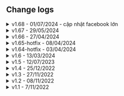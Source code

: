 ## Change logs

<details>
  <summary>v1.68 - 01/07/2024 - cập nhật facebook lớn</summary>

- Cập nhật + Tối ưu logic
- Tool mới cho facebook
  - [Facebook all in one](https://github.com/Useful-Scripts-Extension/facebook-all-in-one)
  - Chặn 'đã xem' story facebook [source](/scripts/fb_blockSeenStory.js)
  - Dừng dòng thời gian facebook [source](/scripts/fb_stopNewFeed.js)
  - Hiện tổng lượt thích post fb [source](/scripts/fb_getPostReactionCount.js)
  - Thêm nhiều phím tắt fb: sự kiện, sinh nhật, video đã xem, khôi phục tài khoản
- Chụp ảnh màn hình web (bypass các web chặn chụp như netflix) [source](/scripts/screenshotVisiblePage.js)
- Fix font vietnam cho medium [source](/scripts/medium_fixVietnameseFont.js)
- Xem trước ảnh khi hover chuột qua link [source](/scripts/showImageOnHoverLink.js)
- Fix install on chrome linus
- Tool cho github
  - Xem demo file html [source](/scripts/github_HTMLPreview.js)
  - Xem trang github pages [source](/scripts/github_openRepoPages.js)

</details>

<details>
  <summary>v1.67 - 29/05/2024</summary>

### CHỨC NĂNG MỚI

- Cập nhật cấu trúc file script [template](/templates/full.js):
  - Bây giờ mỗi chức năng như 1 extension con. Có đủ đồ chơi cho dev lựa chọn (popup,content,page,background,event,...)
  - Mở rộng khả năng hoạt động của các script.

- Giao diện cài đặt
  - **Chọn ngôn ngữ**: anh / việt
  - **Chọn chủ đề**: sáng / tối hoặc `custom (chủ đề được cộng đồng đóng góp)`
  - **Cuộn chuột siêu mượt**: mượt như sunsilk
  - **Sao lưu / Khôi phục dữ liệu**: Sử dụng khi cập nhật phiên bản mới, cần đưa cài đặt cũ sang.
  - **Đặt lại dữ liệu**: Như cài mới luôn

- Tab Tự động > Tiện ích
  - **Thời gian lướt web**: thống kê thời gian lướt web của bạn. [source](/scripts/web_timer.js)
  - **Tự động khoá trang web**: khoá trang web bất kỳ, cần mật khẩu để mở khoá. [source](/scripts/auto_lockWebsite.js)
  - **Cuộn chuột siêu mượt**: Giúp scroll trang web mượt hơn, tin mình đi dùng sướng lắm [source](/scripts/smoothScroll.js)
  - **Xoá theo dõi trong url**: Xoá các tham số theo dõi trong link, chặn theo dõi từ facebook, google, tiktok, ... [source](/scripts/remove_tracking_in_url.js)
  - **Không tắt trình duyệt khi tắt tab cuối**: Đúng như tên gọi [source](/scripts/prevent_closeBrowser_lastTab.js)
  - **Chống lừa đảo**: Cảnh báo khi truy cập website giả mạo + Tính toán độ an toàn website [source](/scripts/chongLuaDao.js)
  - **Tạo tin nhắn tàng hình**: Tàng hình xong copy gửi bằng facebook, discord, chat ... người nhận cần dùng chức năng này để giải mã. [source](/scripts/createInvisibleText.js)

- Tab Facebook:
  - **Tìm mọi bài viết của bạn bè**: Post trong group/page khác cũng thấy luôn nhé. [source](/scripts/fb_searchPostsForOther.js)

- Tab Instagram:
  - **Tải tất cả following/follower**: xem người khác đnag follow ai, được ai follow trên instagram. [source](/scripts/insta_getFollowForOther.js)

- Tab Tải xuống:
  - **Tải Studocu**: tự động click khi dùng dlstudocu [source](/scripts/studocu_downs.js)

### SỬA CHỨC NĂNG CŨ

- Tab Youtube:
  - **Hiện lượt không thích**: Tự động hiện số lượt không thích ngay nút dislike luôn nhé. [source](/scripts/youtube_viewDislikes.js)

- Tab Mở khoá:
  - **Cho phép sao chép/chuột phải**: Hướng tiếp cận mới, giảm lỗi và bật/tắt dễ dàng. [source](/scripts/simpleAllowCopy.js)

- Tab Giao diện:
  - **Hiển thị FPS 2**: Sử dụng debugger => hỗ trợ mọi trang web. [source](/scripts/showFps_v2.js)
  - **Xoá mọi màu/style/ảnh trong trang web**: Hỗ trợ undo, tắt/mở dễ dàng không cần tải lại trang. [color](/scripts/removeColours.js), [style](/scripts/removeStylesheet.js), [img](/scripts/removeImages.js)
  - **Hiệu ứng tuyết rơi mới**: Đẹp hơn bản cũ nhiều [source](/scripts/letItSnow.js)

### XOÁ CHỨC NĂNG

- **Remove web limit**
- **Fb tin nhắn tàng hình**
- **Xem thông tin trình duyệt**
- **Xem mã nguồn của phần bôi đen**

</details>

<details>
  <summary>v1.66 - 27/04/2024</summary>

### CHỨC NĂNG MỚI

- Tự động tìm và xem ảnh lớn nhất (hỗ trợ gần 100 trang web) [source](/scripts/magnify_image.js)

- Phóng to bất kỳ ảnh nào trong bất kỳ trang web nào Kết hợp tự động tìm ảnh lớn nhất để xem. [source](/scripts/auto_redirectLargestImageSrc.js)

- Picture-in-picture toàn trang web (thay vì chỉ video) [source](/scripts/pip_fullWebsite.js)

- Hack duck race [source](/scripts/duckRace_cheat.js), wheel of names [source](/scripts/wheelOfNames_hack.js)

- Copy file google sheet không cho phép tải [source](/scripts/ggdrive_copySheetText.js)

- Tải file google docs không cho phép tải [source](/scripts/ggdrive_downloadDoc.js)

- Chặn "đã xem" trong instagram story [source](/scripts/insta_anonymousStoryViewer.js)

- remove web limit => cho phép copy, chuột phải trong mọi trang web [source](/scripts/removeWebLimit.js)

- bypass limit similarweb.com [source](/scripts/similarWeb_bypassLimit.js)

### SỬA CHỨC NĂNG CŨ

- Fix Tải hàng loạt tiktok [source](/scripts/tiktok_batchDownload.js)

- Fix tải video tiktok đang xem [source](/scripts/tiktok_downloadWatchingVideo.js)

- Xuất bookmarks ra file json [source](/scripts/bookmark_exporter.js)

- Tối ưu downDetector - thống kê sự cố web [source](/scripts/downDetector.js)

- Tối ưu "Lấy tất cả fb uid trong trang fb tìm kiếm" -> nhanh hơn 1000 lần [source](/scripts/fb_getAllUidFromFbSearch.js)

- Fix "Lấy tất cả member uid từ group fb" [source](/scripts/fb_getAllUidOfGroupMembers.js)

- Fix "Xem ai đang nhắn tin cho bạn" -> chỉ dùng được cho cuộc trò chuyện không mã hoá [source](/scripts/fb_whoIsTyping.js)

- fix studocu bypass preview - xoá popup, xoá hiệu ứng làm mờ [source](/scripts/studocu_bypassPreview.js)

- fix tải file doc trên tailieu.vn [source](/scripts/tailieu_vn.js)

- nhúng script vào bất kỳ trang web nào [source](/scripts/injectScriptToWebsite.js)

- optimize tự động scroll tới cuối web [source](/scripts/scrollToVeryEnd.js)

- tối ưu giải mã link rút gọn [source](/scripts/unshorten.js)

- tối ưu shorten URL [source](/scripts/shortenURL.js)

- new "text to QRCode" [source](/scripts/textToQrCode.js)

- Tối ưu whatFont - check font chữ web [source](/scripts/whatFont.js)

### XOÁ CHỨC NĂNG

- tải video comment facebook -> có thể dùng chức năng "tải video fb đang xem" thay thế

- get token m.facebook.com => không còn dùng được

- Tải tất cả ảnh new feed instagram => không ổn định

- Tải tất cả ảnh profile user instagram (scroll) => không ổn định, dùng chức năng tải bằng API thay thế.

- Bật lại menu chuột phải => dùng remove web limit thay thế

- các chức năng doutu.be

- image downloader/show the images -> gợi ý những tool dễ sử dụng hơn

- bypass trang preview của envato - không còn dùng được

- scroll by drag

- fastDoc

- tải story whatapp

### TỐI ƯU KHÁC

- giảm thời gian khởi động

- chon ngôn ngữ

- hình demo từng chức năng

- changelogs từng chức năng

- sắp xếp lại

### NHỮNG CON SỐ BIẾT NÓI

- 30 ngày

- 156 files được thêm/sửa/xoá

- 3.972 dòng code được xoá

- 11.768 dòng code mới

  [Tất cả Chức năng](./LIST_SCRIPTS_VI.md)

</details>

<details>
  <summary>v1.65-hotfix - 08/04/2024</summary>

  Fix các chức năng tự động chạy

  Optimize scripts autorun

  Bữa 03/04 fix chưa hết :(

  [Tất cả Chức năng](./LIST_SCRIPTS_VI.md)

</details>

<details>
  <summary>v1.64-hotfix - 03/04/2024</summary>

  Thật ra chưa muốn nâng version đâu tại đang làm/sửa nhiều chức năng.

  Nhưng khổ nỗi google cập nhật gì đó khiến các chức năng lỗi gần hết. Phải fix và nâng version gấp trong đêm :(

  1 vài chức năng nổi bật ở version này:

- Xem các group fb mà bạn bè đang tham gia
- Xem các page fb mà bạn bè đang thích
- Tải file pdf/power-point bị chặn tải trên google drive
- Thêm nút tải nhạc/hình/video cho soundcloud/spotify/twitter
- Mở khoá Fireship PRO -> xem khoá học free
- Cập nhật tab Khuyên dùng

  [Tất cả Chức năng](./LIST_SCRIPTS_VI.md)

</details>

<details>
  <summary>v1.6 - 13/03/2024</summary>

  Cập nhật quá nhiều thứ :v

  Thôi thì các bạn cứ xem danh sách chức năng là được nhé.

  [Tất cả Chức năng](./LIST_SCRIPTS_VI.md)

</details>

<details>
  <summary>v1.5 - 12/07/2023</summary>

- Sửa script xem tin nhắn thu hồi
- Sửa script thông báo ai đang gõ tin nhắn cho bạn

</details>

<details>
  <summary>v1.4 - 25/12/2022</summary>

- 57 script mới (Tổng 160 scripts):

  1. anti_clickjacking
  2. changeAudioOutput
  3. detect_zeroWidthCharacters
  4. dino_hack
  5. docDownloader
  6. donotBlockMe
  7. douyin_downloadAllVideoUser
  8. envato_bypassPreview
  9. fastDoc
  10. fb_antiPhishing
  11. fb_downloadCommentVideo
  12. fb_downloadWatchingVideo
  13. fb_exportSaved
  14. fb_invisible_message
  15. fb_messengerCount
  16. fb_messengerCount_main
  17. fb_openAdsActivities
  18. fb_openMemories
  19. fb_openSaved
  20. fb_removeFbclid
  21. fb_revealDeletedMessages
  22. fb_storySaver
  23. fb_toggleNewFeed
  24. fb_whoIsTyping
  25. freesound_downloadAudio
  26. ggDrive_downloadAllVideosInFolder
  27. ggdrive_downloadVideo
  28. ggdrive_generateDirectLink
  29. github_goToAnyCommit
  30. google_downloadAllYourData
  31. google_mirror
  32. insta_injectDownloadBtn
  33. insta_storySaver
  34. pdfstuffs
  35. savevideo_me
  36. scribd_bypassPreview
  37. scribd_downloadDocuments
  38. search_hopamchuan
  39. search_musicTreding
  40. search_userscript
  41. send_shareFiles
  42. shopee_topVariation
  43. shopee_totalSpendMoney
  44. showTheVideos
  45. simpleAllowCopy
  46. smartPDF
  47. studocu_bypassPreview
  48. studocu_dl
  49. studocu_downs
  50. studyphim_unlimited
  51. tiki_totalSpendMoney
  52. tiktok_downloadUserVideos
  53. tiktok_downloadWatchingVideo
  54. tiktok_snaptikApp
  55. tiktok_snaptikVideo
  56. vimeo_downloader
  57. whatApp_storySaver

- Fix/Update các scripts:

  1. douyin_downloadVideo
  2. fb_getAllUidFromFriendsPage
  3. fb_getAvatarFromUid
  4. fb_getTimelineAlbumId
  5. fb_getUid
  6. fb_getUidFromUrl
  7. fb_toggleLight
  8. fb_videoDownloader
  9. getAllEmailsInWeb
  10. insta_getAllImagesInNewFeed
  11. insta_getAllUserMedia
  12. scrollToVeryEnd
  13. tiktok_downloadVideo
  14. zingmp3_oldLayout

- Xóa các scripts:

  1. download_video
  2. download_video2
  3. enableTextSelection
  4. fb_getAllVideoId
  5. fb_getTokenLocmai
  6. github_goToFirstCommit
  7. insta_reloaded
  8. paywallKiller
  9. youtube_popupPlayer

- Fix/Update extension:

  - Thêm logic cho các **script tự động chạy** (onDocumentStart, onDocumentEnd, onDocumentIdle)
  - Thêm **ô tìm kiếm** script nhanh hơn
  - Loại bỏ tab Hot, tab New, Open extension in popup, runInExtensionContext
  - Thêm **tab Autorun, tab Tất cả**
  - Thêm **infoLink** cho các script (mở trang demo hoặc giới thiệu script)
  - Thêm **UfsGlobal** và **content-script** (dùng cho các chức năng tự động chạy)

</details>

<details>
  <summary>v1.3 - 27/11/2022</summary>

- 28 scripts mới:

  1. getLinkLuanxt
  2. getFavicon
  3. download_audio
  4. nhaccuatui_downloader
  5. zingmp3_downloadMusic
  6. zingmp3_oldLayout
  7. download_video2
  8. download_image
  9. fb_checkToken
  10. fb_getTokenBussinessLocation
  11. fb_getTokenBusinessStudio
  12. fb_getTokenCampaigns
  13. fb_getTokenLocmai
  14. fb_videoDownloader
  15. insta_getUserInfo
  16. instantgram
  17. tiktok_downloadVideo
  18. douyin_downloadVideo
  19. getAllEmailsInWeb
  20. screenshotFullPage
  21. webToPDF
  22. transfer_sh
  23. jsonformatter
  24. shortenURL
  25. unshorten
  26. viewBrowserInfo
  27. injectScriptToWebsite
  28. visualEvent

- Fix/Update các scripts:

  1. archiveToday
  2. checkWebDie
  3. darkModePDF
  4. doutube_downloadWatchingVideo
  5. doutube_getAllVideoInUserProfile
  6. fb_downloadAlbumMedia
  7. fb_getAvatarFromUid
  8. fb_getTimelineAlbumId
  9. fb_getTokenMFacebook
  10. fb_getUid
  11. googleCache
  12. openWaybackUrl
  13. search_sharedAccount
  14. shortenURL
  15. showTheImages
  16. textToQRCode
  17. viewCookies
  18. youtube_downloadVideo

- Fix/Update extension:
  - **hot tab**: hiển thị tất cả scripts có badge 'hot'
  - **new tab**: hiển thị tất cả scripts badge 'new'
  - **open extension in external popup**: Mở extension sang popup window mới, ko bị tắt popup khi chuyển trang
  - **content-script**: document_start, document_idle, document_end
  - **useful-scripts-utils**: hỗ trợ dev trong quá trình hack web, tạo script mới :))
  - **runInExtensionContext**: script chạy trong extension context sẽ có nhiều quyền hơn, khi fetch không bị lỗi cors, truy cập được các quyền dành riêng cho extension, ...
  - **loading UI**: giao diện loading, dành cho các script runInExtensionContext=true

</details>

<details>
  <summary>v1.2 - 08/11/2022</summary>

- 9 scripts mới:

  1. archiveToday
  2. cssSelectorViewer
  3. download_video2
  4. getAllEmailsInWeb
  5. payWallKiller
  6. showHiddenFields
  7. showTheImages
  8. viewWebMetaInfo
  9. whois
  10. youtube nonstop

- Fix các scripts:

  1. perfomanceAnalyzer
  2. remove cookies
  3. view cookies
  4. viewPartialSource
  5. youtube_downloadVideo

- Fix extension:
  - await in lang.js (bug crash on cent browser)
  - add globalBlackList: không chạy code trong `edge://*` hoặc `chrome://*`

</details>

<details>
  <summary>v1.1 - 7/11/2022</summary>

- 83 scripts
- public lên j2team: [Facebook post](https://www.facebook.com/groups/j2team.community/posts/1983670308631746/)

</details>
